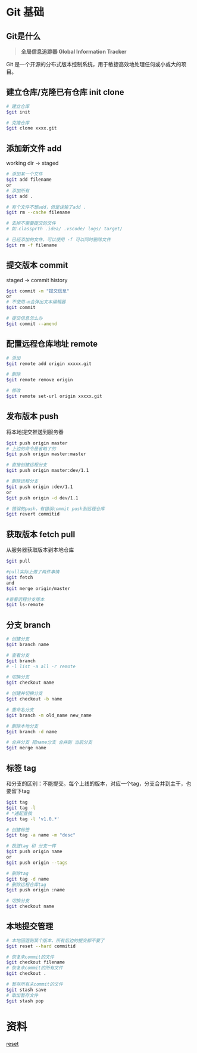 # Git 基础

## Git是什么

> **全局信息追踪器 Global Information Tracker**

Git 是一个开源的分布式版本控制系统，用于敏捷高效地处理任何或小或大的项目。

## 建立仓库/克隆已有仓库 init clone

```sh
# 建立仓库
$git init

# 克隆仓库
$git clone xxxx.git
```

## 添加新文件 add
working dir -> staged
```sh
# 添加某一个文件
$git add filename
or
# 添加所有
$git add .
```

```sh
# 有个文件不想add，但是误输了add .
$git rm --cache filename

# 去掉不需要提交的文件
# 如.classprth .idea/ .vscode/ logs/ target/

# 已经添加的文件，可以使用 -f 可以同时删除文件
$git rm -f filename
```

## 提交版本 commit
staged -> commit history  
```sh
$git commit -m "提交信息"
or
# 不使用-m会弹出文本编辑器
$git commit

# 提交信息怎么办
$git commit --amend
```

## 配置远程仓库地址 remote
```sh
# 添加
$git remote add origin xxxxx.git

# 删除
$git remote remove origin

# 修改
$git remote set-url origin xxxxx.git
```

## 发布版本 push

将本地提交推送到服务器
```sh
$git push origin master
# 上边的命令是省略了的
$git push origin master:master

# 直接创建远程分支
$git push origin master:dev/1.1

# 删除远程分支
$git push origin :dev/1.1
or
$git push origin -d dev/1.1

# 错误的push，有错误commit push到远程仓库
$git revert commitid
```

## 获取版本 fetch pull 

从服务器获取版本到本地仓库
```sh
$git pull

#pull实际上做了两件事情
$git fetch
and
$git merge origin/master

#查看远程分支版本
$git ls-remote
```

## 分支 branch
```sh
# 创建分支
$git branch name

# 查看分支
$git branch
# -l list -a all -r remote

# 切换分支
$git checkout name

# 创建并切换分支
$git checkout -b name

# 重命名分支
$git branch -m old_name new_name

# 删除本地分支
$git branch -d name

# 合并分支 把name分支 合并到 当前分支
$git merge name
```

## 标签 tag
和分支的区别：不能提交。每个上线的版本，对应一个tag，分支合并到主干，也要留下tag
```sh
$git tag
$git tag -l
# *通配查找
$git tag -l 'v1.0.*'

# 创建标签
$git tag -a name -m "desc"

# 投送tag 和 分支一样
$git push origin name
or
$git push origin --tags

# 删除tag
$git tag -d name
# 删除远程仓库tag
$git push origin :name

# 切换分支
$git checkout name

```

## 本地提交管理
```sh
# 本地回退到某个版本，所有后边的提交都不要了
$git reset --hard commitid

# 恢复未commit的文件
$git checkout filename
# 恢复未commit的所有文件
$git checkout .

# 暂存所有未commit的文件
$git stash save
# 取出暂存文件
$git stash pop

```


# 资料
[reset](https://www.jianshu.com/p/c2ec5f06cf1a)
